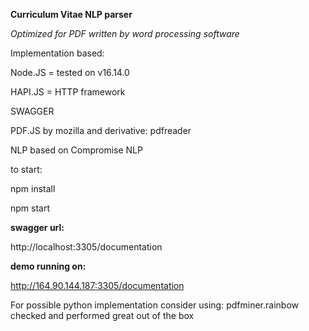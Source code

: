 **Curriculum Vitae NLP parser**

_Optimized for PDF written by word processing software_

Implementation based:

Node.JS = tested on v16.14.0

HAPI.JS = HTTP framework

SWAGGER

PDF.JS by mozilla and derivative: pdfreader 

NLP based on Compromise NLP 

to start: 

npm install

npm start

**swagger url:** 

http://localhost:3305/documentation

**demo running on:**

http://164.90.144.187:3305/documentation

For possible python implementation consider using: pdfminer.rainbow checked and performed great out of the box

